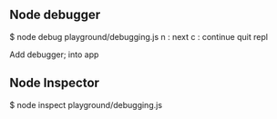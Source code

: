 ## Node debugger
  $ node debug playground/debugging.js
  n : next 
  c : continue
  quit
  repl

  Add debugger; into app

## Node Inspector
  $ node inspect playground/debugging.js